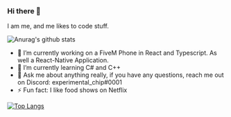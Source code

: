 ### Hi there 👋
I am me, and me likes to code stuff.

![Anurag's github stats](https://github-readme-stats.vercel.app/api?username=itschip&show_icons=true)

- 🔭 I’m currently working on a FiveM Phone in React and Typescript. As well a React-Native Application.
- 🌱 I’m currently learning C# and C++
- 💬 Ask me about anything really, if you have any questions, reach me out on Discord: experimental_chip#0001
- ⚡ Fun fact: I like food shows on Netflix

[![Top Langs](https://github-readme-stats.vercel.app/api/top-langs/?username=itschip&layout=compact)](https://github.com/anuraghazra/github-readme-stats)


